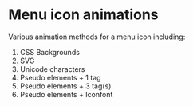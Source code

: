 # Menu icon animations

Various animation methods for a menu icon including:

1) CSS Backgrounds
2) SVG
3) Unicode characters
4) Pseudo elements + 1 tag
5) Pseudo elements + 3 tag(s)
6) Pseudo elements + Iconfont
